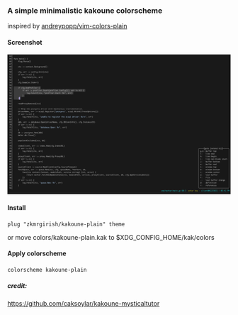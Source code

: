 ### A simple minimalistic kakoune colorscheme
inspired by [andreypopp/vim-colors-plain](https://github.com/andreypopp/vim-colors-plain)

#### Screenshot
![Screenshot](kakoune-plain.png)

#### Install
```plug "zkmrgirish/kakoune-plain" theme```

or move colors/kakoune-plain.kak to $XDG_CONFIG_HOME/kak/colors


#### Apply colorscheme
```colorscheme kakoune-plain```

##### credit:
https://github.com/caksoylar/kakoune-mysticaltutor

